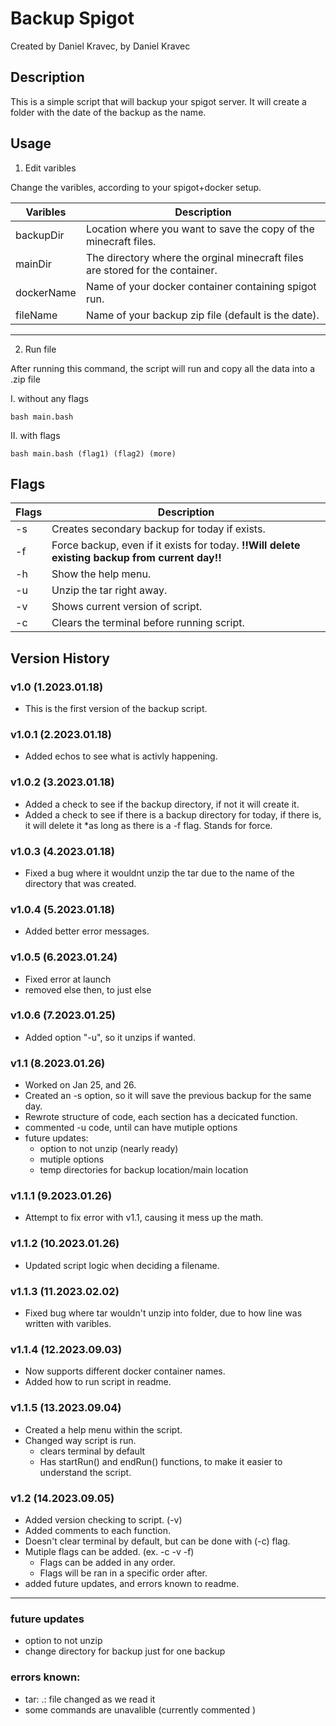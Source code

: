 # Backup Spigot
Created by Daniel Kravec, by Daniel Kravec

## Description
This is a simple script that will backup your spigot server. It will create a folder with the date of the backup as the name.

## Usage

1. Edit varibles

Change the varibles, according to your spigot+docker setup.

| Varibles | Description |
| -- | -- |
| backupDir | Location where you want to save the copy of the minecraft files. |
| mainDir | The directory where the orginal minecraft files are stored for the container. |
| dockerName | Name of your docker container containing spigot run. |
| fileName | Name of your backup zip file (default is the date). |

---

2. Run file

After running this command, the script will run and copy all the data into a .zip file


I. without any flags

```bash main.bash```

II. with flags

```bash main.bash (flag1) (flag2) (more)```



## Flags
| Flags | Description |
| --- | --- |
| -s | Creates secondary backup for today if exists. |
| -f | Force backup, even if it exists for today. **!!Will delete existing backup from current day!!** |
| -h | Show the help menu. |
| -u | Unzip the tar right away. |
| -v | Shows current version of script. |
| -c | Clears the terminal before running script. |

## Version History
### v1.0 (1.2023.01.18)
- This is the first version of the backup script.

### v1.0.1 (2.2023.01.18)
- Added echos to see what is activly happening.

### v1.0.2 (3.2023.01.18)
- Added a check to see if the backup directory, if not it will create it.
- Added a check to see if there is a backup directory for today, if there is, it will delete it \*as long as there is a -f flag. Stands for force.

### v1.0.3 (4.2023.01.18)
- Fixed a bug where it wouldnt unzip the tar due to the name of the directory that was created.

### v1.0.4 (5.2023.01.18)
- Added better error messages.

### v1.0.5 (6.2023.01.24)
- Fixed error at launch
- removed else then, to just else

### v1.0.6 (7.2023.01.25)
- Added option "-u", so it unzips if wanted.

### v1.1 (8.2023.01.26)
- Worked on Jan 25, and 26.
- Created an -s option, so it will save the previous backup for the same day.
- Rewrote structure of code, each section has a decicated function. 
- commented -u code, until can have mutiple options
- future updates:
    - option to not unzip (nearly ready)
    - mutiple options 
    - temp directories for backup location/main location

### v1.1.1 (9.2023.01.26)
- Attempt to fix error with v1.1, causing it mess up the math.

### v1.1.2 (10.2023.01.26)
- Updated script logic when deciding a filename.

### v1.1.3 (11.2023.02.02)
- Fixed bug where tar wouldn't unzip into folder, due to how line was written with varibles.

### v1.1.4 (12.2023.09.03)
- Now supports different docker container names.
- Added how to run script in readme.

### v1.1.5 (13.2023.09.04)
- Created a help menu within the script.
- Changed way script is run.
  - clears terminal by default
  - Has startRun() and endRun() functions, to make it easier to understand the script.

### v1.2 (14.2023.09.05)
- Added version checking to script. (-v)
- Added comments to each function.
- Doesn't clear terminal by default, but can be done with (-c) flag.
- Mutiple flags can be added. (ex. -c -v -f)
  - Flags can be added in any order.
  - Flags will be ran in a specific order after.
- added future updates, and errors known to readme.

---
### future updates
- option to not unzip 
- change directory for backup just for one backup

### errors known:
- tar: .: file changed as we read it
- some commands are unavalible (currently commented )
